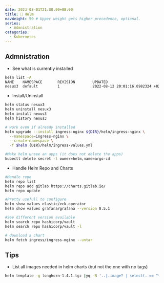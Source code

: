 ```yaml
---
date: 2023-08-01T21:00:00+08:00
title: 🎡 Helm
navWeight: 50 # Upper weight gets higher precedence, optional.
series:
  - Admnistration
categories:
  - Kubernetes
---
```


## Admnistration

* See what is currently installed

```bash
helm list -A
NAME    NAMESPACE       REVISION        UPDATED                                 STATUS          CHART           APP VERSION
nesux3  default         1               2022-08-12 20:01:16.0982324 +0200 CEST  deployed        nexus3-1.0.6    3.37.3
```

* Install/Uninstall
```bash
helm status nesux3
helm uninstall nesux3
helm install nexus3 
helm history nexus3

# work even if already installed
helm upgrade --install ingress-nginx ${DIR}/helm/ingress-nginx \
  --namespace=ingress-nginx \
  --create-namespace \
  -f $helm {DIR}/helm/ingress-values.yml

#Make helm unsee an apps (it does not delete the apps) 
kubectl delete secret -l owner=helm,name=argo-cd
```

* Handle Helm Repo and Charts
```bash
#Handle repo 
helm repo list
helm repo add gitlab https://charts.gitlab.io/
helm repo update

#Pretty usefull to configure
helm show values elastic/eck-operator
helm show values grafana/grafana --version 8.5.1 

#See different version available
helm search repo hashicorp/vault
helm search repo hashicorp/vault -l

# download a chart
helm fetch ingress/ingress-nginx --untar 
```


## Tips 

* List all images needed in helm charts (but not the one with no tags)
```bash
helm template -g longhorn-1.4.1.tgz |yq -N '..|.image? | select(. == "*" and . != null)'|sort|uniq|grep ":"|egrep -v '*:[[:blank:]]' || echo ""
```